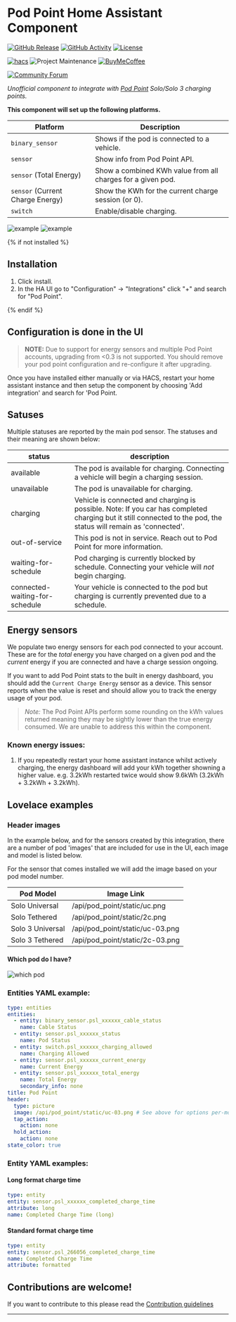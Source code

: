 # Pod Point Home Assistant Component

[![GitHub Release][releases-shield]][releases]
[![GitHub Activity][commits-shield]][commits]
[![License][license-shield]](LICENSE)

[![hacs][hacsbadge]][hacs]
![Project Maintenance][maintenance-shield]
[![BuyMeCoffee][buymecoffeebadge]][buymecoffee]

[![Community Forum][forum-shield]][forum]

_Unofficial component to integrate with [Pod Point][pod_point_web] Solo/Solo 3 charging points._

**This component will set up the following platforms.**

Platform | Description
-- | --
`binary_sensor` | Shows if the pod is connected to a vehicle.
`sensor` | Show info from Pod Point API.
`sensor` (Total Energy) | Show a combined KWh value from all charges for a given pod.
`sensor` (Current Charge Energy) | Show the KWh for the current charge session (or 0).
`switch` | Enable/disable  charging.

![example][exampleimg]
![example][chargetimeimg]

{% if not installed %}
## Installation

1. Click install.
1. In the HA UI go to "Configuration" -> "Integrations" click "+" and search for "Pod Point".

{% endif %}

## Configuration is done in the UI

> **NOTE:** Due to support for energy sensors and multiple Pod Point accounts, upgrading from <0.3 is not supported. You should remove your pod point configuration and re-configure it after upgrading.

Once you have installed either manually or via HACS, restart your home assistant instance and then setup the component by choosing 'Add integration' and search for 'Pod Point.

## Satuses

Multiple statuses are reported by the main pod sensor. The statuses and their meaning are shown below:

status | description
---|---
available | The pod is available for charging. Connecting a vehicle will begin a charging session.
unavailable | The pod is unavailable for charging.
charging | Vehicle is connected and charging is possible. Note: If you car has completed charging but it still connected to the pod, the status will remain as 'connected'.
out-of-service | This pod is not in service. Reach out to Pod Point for more information.
waiting-for-schedule | Pod charging is currently blocked by schedule. Connecting your vehicle will *not* begin charging.
connected-waiting-for-schedule | Your vehicle is connected to the pod but charging is currently prevented due to a schedule.

## Energy sensors

We populate two energy sensors for each pod connected to your account. These are for the *total* energy you have charged on a given pod and the *current* energy if you are connected and have a charge session ongoing.

If you want to add Pod Point stats to the built in energy dashboard, you should add the `Current Charge Energy` sensor as a device. This sensor reports when the value is reset and should allow you to track the energy usage of your pod.

> *Note:* The Pod Point APIs perform some rounding on the kWh values returned meaning they may be sightly lower than the true energy consumed. We are unable to address this within the component.

### Known energy issues:

1. If you repeatedly restart your home assistant instance whilst actively charging, the energy dashboard will add your kWh together showning a higher value. e.g. 3.2kWh restarted twice would show 9.6kWh (3.2kWh + 3.2kWh + 3.2kWh).

## Lovelace examples

### Header images

In the example below, and for the sensors created by this integration, there are a number of pod 'images' that are included for use in the UI, each image and model is listed below.

For the sensor that comes installed we will add the image based on your pod model number.

Pod Model | Image Link
--- | ---
Solo Universal | /api/pod_point/static/uc.png
Solo Tethered | /api/pod_point/static/2c.png
Solo 3 Universal | /api/pod_point/static/uc-03.png
Solo 3 Tethered | /api/pod_point/static/2c-03.png

#### Which pod do I have?

![which pod][whichpodimg]

### Entities YAML example:

```yaml
type: entities
entities:
  - entity: binary_sensor.psl_xxxxxx_cable_status
    name: Cable Status
  - entity: sensor.psl_xxxxxx_status
    name: Pod Status
  - entity: switch.psl_xxxxxx_charging_allowed
    name: Charging Allowed
  - entity: sensor.psl_xxxxxx_current_energy
    name: Current Energy
  - entity: sensor.psl_xxxxxx_total_energy
    name: Total Energy
    secondary_info: none
title: Pod Point
header:
  type: picture
  image: /api/pod_point/static/uc-03.png # See above for options per-model
  tap_action:
    action: none
  hold_action:
    action: none
state_color: true
```

### Entity YAML examples:

#### Long format charge time
```yaml
type: entity
entity: sensor.psl_xxxxxx_completed_charge_time
attribute: long
name: Completed Charge Time (long)
```

#### Standard format charge time
```yaml
type: entity
entity: sensor.psl_266056_completed_charge_time
name: Completed Charge Time
attribute: formatted
```

## Contributions are welcome!

If you want to contribute to this please read the [Contribution guidelines](CONTRIBUTING.md)

***

[pod_point_web]: https://pod-point.com
[pod_point]: https://github.com/mattrayner/pod-point-home-assistant-component
[buymecoffee]: https://www.buymeacoffee.com/mattrayner
[buymecoffeebadge]: https://img.shields.io/badge/buy%20me%20a%20coffee-donate-yellow.svg?style=for-the-badge
[chargetimeimg]: https://github.com/mattrayner/pod-point-home-assistant-component/raw/3c7ebf994caf8eb5814859edc724e418c3e5746a/charge_time.png
[commits-shield]: https://img.shields.io/github/commit-activity/y/mattrayner/pod-point-home-assistant-component.svg?style=for-the-badge
[commits]: https://github.com/mattrayner/pod-point-home-assistant-component/commits/master
[hacs]: https://github.com/custom-components/hacs
[hacsbadge]: https://img.shields.io/badge/HACS-Default-orange.svg?style=for-the-badge
[exampleimg]: https://github.com/mattrayner/pod-point-home-assistant-component/raw/76752c0d0dbef64fc482140b7d0937c2b19faab0/example.png
[whichpodimg]: https://github.com/mattrayner/pod-point-home-assistant-component/raw/ef2c39788cdcd85d08a9adab1c06d74c51d38993/which_pod.png
[forum-shield]: https://img.shields.io/badge/community-forum-brightgreen.svg?style=for-the-badge
[forum]: https://community.home-assistant.io/
[license-shield]: https://img.shields.io/github/license/mattrayner/pod-point-home-assistant-component.svg?style=for-the-badge
[maintenance-shield]: https://img.shields.io/badge/maintainer-Matt%20Rayner-blue.svg?style=for-the-badge
[releases-shield]: https://img.shields.io/github/release/mattrayner/pod-point-home-assistant-component.svg?style=for-the-badge
[releases]: https://github.com/mattrayner/pod-point-home-assistant-component/releases
[hacs-add-repo]: https://hacs.xyz/docs/faq/custom_repositories
